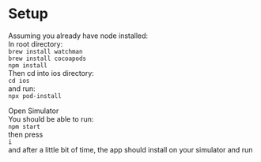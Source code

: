 # Setup
Assuming you already have node installed:  
In root directory:  
 ```brew install watchman```  
 ```brew install cocoapods```  
```npm install```  
Then cd into ios directory:  
```cd ios```  
and run:  
```npx pod-install``` 

Open Simulator  
You should be able to run:  
```npm start```  
then press  
```i```  
and after a little bit of time, the app should install on your simulator and run
